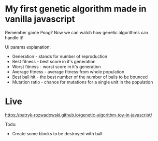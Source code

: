# My first genetic algorithm made in vanilla javascript

Remember game Pong? Now we can watch how genetic algorithms can handle it!

Ui params explanation:

- Generation - stands for number of reproduction
- Best fitness - best score in it's generation
- Worst fitness - worst score in it's generation
- Average fitness - average fitness from whole population 
- Best ball hit - the best number of the number of balls to be bounced
- Mutation ratio - chance for mutations for a single unit in the population

# Live
https://patryk-rozwadowski.github.io/genetic-algorithm-toy-in-javascript/


Todo: 
- Create some blocks to be destroyed with ball
